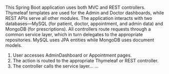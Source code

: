 This Spring Boot application uses both MVC and REST controllers. Thymeleaf templates are used for the Admin and Doctor dashboards, while REST APIs serve all other modules. The application interacts with two databases—MySQL (for patient, doctor, appointment, and admin data) and MongoDB (for prescriptions). All controllers route requests through a common service layer, which in turn delegates to the appropriate repositories. MySQL uses JPA entities while MongoDB uses document models.
1. User accesses AdminDashboard or Appointment pages.
2. The action is routed to the appropriate Thymeleaf or REST controller.
3. The controller calls the service layer...
...
